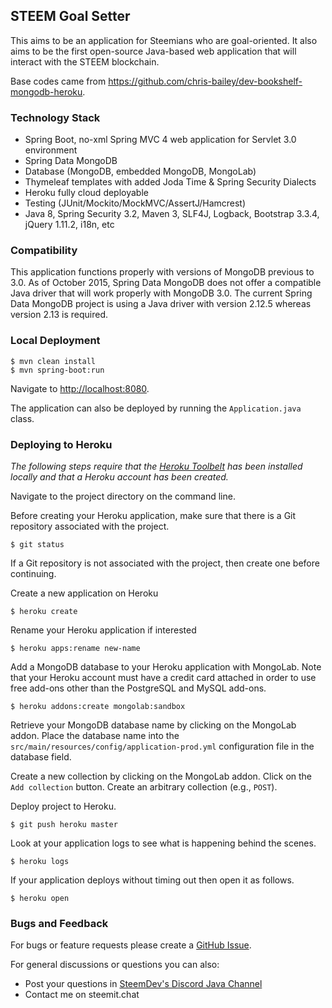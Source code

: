 ## STEEM Goal Setter

This aims to be an application for Steemians who are goal-oriented. It also aims to be the first open-source Java-based web application that will interact with the STEEM blockchain.

Base codes came from https://github.com/chris-bailey/dev-bookshelf-mongodb-heroku.

### Technology Stack

- Spring Boot, no-xml Spring MVC 4 web application for Servlet 3.0 environment
- Spring Data MongoDB
- Database (MongoDB, embedded MongoDB, MongoLab)
- Thymeleaf templates with added Joda Time & Spring Security Dialects
- Heroku fully cloud deployable
- Testing (JUnit/Mockito/MockMVC/AssertJ/Hamcrest)
- Java 8, Spring Security 3.2, Maven 3, SLF4J, Logback, Bootstrap 3.3.4, jQuery 1.11.2, i18n, etc

### Compatibility

This application functions properly with versions of MongoDB previous to 3.0.  As of October 2015, Spring Data MongoDB does not offer a compatible Java driver that will work properly with MongoDB 3.0.  The current Spring Data MongoDB project is using a Java driver with version 2.12.5 whereas version 2.13 is required.

### Local Deployment

```
$ mvn clean install
$ mvn spring-boot:run
```

Navigate to [http://localhost:8080](http://localhost:8080).

The application can also be deployed by running the `Application.java` class.

### Deploying to Heroku

<i>The following steps require that the [Heroku Toolbelt](https://toolbelt.heroku.com/) has been installed locally and that a Heroku account has been created.</i>

Navigate to the project directory on the command line.

Before creating your Heroku application, make sure that there is a Git repository associated with the project.
```
$ git status
```

If a Git repository is not associated with the project, then create one before continuing.

Create a new application on Heroku
```
$ heroku create
```

Rename your Heroku application if interested
```
$ heroku apps:rename new-name
```

Add a MongoDB database to your Heroku application with MongoLab.
Note that your Heroku account must have a credit card attached in order to use free add-ons other than the PostgreSQL and MySQL add-ons.
```
$ heroku addons:create mongolab:sandbox
```

Retrieve your MongoDB database name by clicking on the MongoLab addon.  Place the database name into the `src/main/resources/config/application-prod.yml` configuration file in the database field.

Create a new collection by clicking on the MongoLab addon.
Click on the `Add collection` button.
Create an arbitrary collection (e.g., `POST`).

Deploy project to Heroku.
```
$ git push heroku master
```

Look at your application logs to see what is happening behind the scenes.
```
$ heroku logs
```

If your application deploys without timing out then open it as follows.
```
$ heroku open
```

### Bugs and Feedback
For bugs or feature requests please create a [GitHub Issue](https://github.com/mistah-org/steem-goal-setter/issues).

For general discussions or questions you can also:

* Post your questions in [SteemDev's Discord Java Channel](https://discord.gg/HexEjeK)
* Contact me on steemit.chat